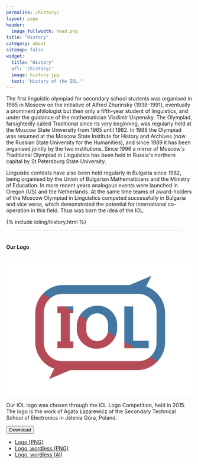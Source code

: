 ```yaml
---
permalink: /history/
layout: page
header:
  image_fullwidth: head.png
title: "History"
category: about
sitemap: false
widget:
  title: "History"
  url: '/history/'
  image: history.jpg
  text: "History of the IOL."
---
```

The first linguistic olympiad for secondary school students was organised in 1965 in Moscow on the initiative of Alfred Zhurinsky (1938-1991), eventually a prominent philologist but then only a fifth-year student of linguistics, and under the guidance of the mathematician Vladimir Uspensky. The Olympiad, farsightedly called Traditional since its very beginning, was regularly held at the Moscow State University from 1965 until 1982. In 1988 the Olympiad was resumed at the Moscow State Institute for History and Archives (now the Russian State University for the Humanities), and since 1989 it has been organised jointly by the two institutions. Since 1996 a mirror of Moscow's Traditional Olympiad in Linguistics has been held in Russia's northern capital by St Petersburg State University.

Linguistic contests have also been held regularly in Bulgaria since 1982, being organised by the Union of Bulgarian Mathematicians and the Ministry of Education. In more recent years analogous events were launched in Oregon (US) and the Netherlands. At the same time teams of award-holders of the Moscow Olympiad in Linguistics competed successfully in Bulgaria and vice versa, which demonstrated the potential for international co-operation in this field. Thus was born the idea of the IOL.

{% include ioling/history.html %}

<div class="infogram-embed" data-id="0f77507f-a368-444a-b809-5306c3cdf1cd" data-type="interactive" data-title="Countries/Regions of the IOL"></div><script>!function(e,i,n,s){var t="InfogramEmbeds",d=e.getElementsByTagName("script")[0];if(window[t]&&window[t].initialized)window[t].process&&window[t].process();else if(!e.getElementById(n)){var o=e.createElement("script");o.async=1,o.id=n,o.src="https://e.infogram.com/js/dist/embed-loader-min.js",d.parentNode.insertBefore(o,d)}}(document,0,"infogram-async");</script><div style="padding:8px 0;font-family:Arial!important;font-size:13px!important;line-height:15px!important;text-align:center;border-top:1px solid #dadada;margin:0 30px"></div>

#### Our Logo

![IOL Logo](/images/logo_wordless.png)

Our IOL logo was chosen through the IOL Logo Competition, held in 2015. The logo is the work of Agata Łazarewicz of the Secondary Technical School of Electronics in Jelenia Góra, Poland.

<button href="#" data-dropdown="drop1" aria-controls="drop1" aria-expanded="false" class="button dropdown small">Download</button>
<ul id="drop1" data-dropdown-content class="f-dropdown" aria-hidden="true">
  <li><a href="/images/logo.png">Logo (PNG)</a></li>
  <li><a href="/images/logo_wordless.png">Logo, wordless (PNG)</a></li>
  <li><a href="/images/logo.ai">Logo, wordless (AI)</a></li>
</ul>